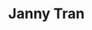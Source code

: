 ---
layout: side-module
title: "Janny Tran"
text: "Janny keeps BWC afloat with her sharp business management and cheerleading skills, and her undying love for legal paperwork."
role: "Operations Associate"
button: "Janny's LinkedIn"
URL: "https://www.linkedin.com/in/jannytran/"
image: "assets/images/team/jt.png"
---
